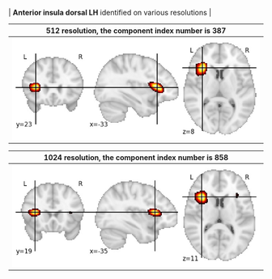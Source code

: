 


| **Anterior insula dorsal LH** identified on various resolutions |

| 512 resolution, the component index number is 387|  
|:---:|  
| ![Component 512](../512/final/387.jpg "From component 512: Anterior insula dorsal LH") |

| 1024 resolution, the component index number is 858|  
|:---:|  
| ![Component 1024](../1024/final/858.jpg "From component 1024: Anterior insula dorsal LH") |